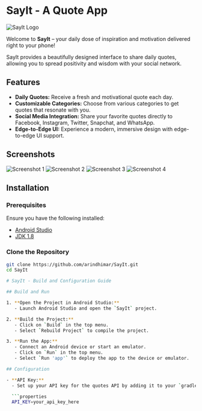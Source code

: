 # SayIt - A Quote App

![SayIt Logo](Logo/MainLogoSVG.png)

Welcome to **SayIt** – your daily dose of inspiration and motivation delivered right to your phone!

SayIt provides a beautifully designed interface to share daily quotes, allowing you to spread positivity and wisdom with your social network.

## Features

- **Daily Quotes:** Receive a fresh and motivational quote each day.
- **Customizable Categories:** Choose from various categories to get quotes that resonate with you.
- **Social Media Integration:** Share your favorite quotes directly to Facebook, Instagram, Twitter, Snapchat, and WhatsApp.
- **Edge-to-Edge UI:** Experience a modern, immersive design with edge-to-edge UI support.

## Screenshots

![Screenshot 1](Images/1.jpeg)
![Screenshot 2](Images/2.jpeg)
![Screenshot 3](Images/3.jpeg)
![Screenshot 4](Images/4.jpeg)

## Installation

### Prerequisites

Ensure you have the following installed:

- [Android Studio](https://developer.android.com/studio)
- [JDK 1.8](https://www.oracle.com/java/technologies/javase-jdk8-downloads.html)

### Clone the Repository

```bash
git clone https://github.com/arindhimar/SayIt.git
cd SayIt

# SayIt - Build and Configuration Guide

## Build and Run

1. **Open the Project in Android Studio:**
   - Launch Android Studio and open the `SayIt` project.

2. **Build the Project:**
   - Click on `Build` in the top menu.
   - Select `Rebuild Project` to compile the project.

3. **Run the App:**
   - Connect an Android device or start an emulator.
   - Click on `Run` in the top menu.
   - Select `Run 'app'` to deploy the app to the device or emulator.

## Configuration

- **API Key:**
  - Set up your API key for the quotes API by adding it to your `gradle.properties` file:

  ```properties
  API_KEY=your_api_key_here
